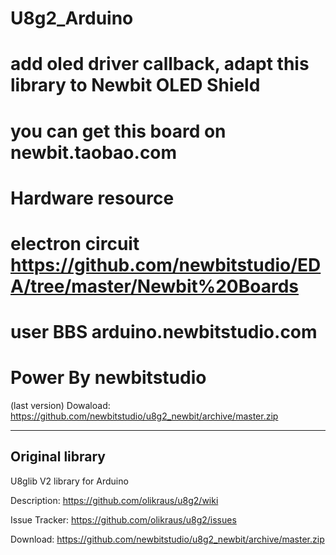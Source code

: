 # U8g2_Arduino


# add oled driver callback, adapt this library to Newbit OLED Shield
# you can get this board on newbit.taobao.com


# Hardware resource
# electron circuit  https://github.com/newbitstudio/EDA/tree/master/Newbit%20Boards
#         user BBS  arduino.newbitstudio.com
#         Power By  newbitstudio

(last version)
Dowaload: https://github.com/newbitstudio/u8g2_newbit/archive/master.zip


------------------------------------------------------------------------
Original library
------------------------------------------------------------------------

U8glib V2 library for Arduino

Description: https://github.com/olikraus/u8g2/wiki

Issue Tracker: https://github.com/olikraus/u8g2/issues

Download: https://github.com/newbitstudio/u8g2_newbit/archive/master.zip
